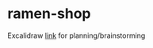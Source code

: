 # ramen-shop

Excalidraw [link](https://excalidraw.com/#room=332d299145b61a74b7da,2Yy-GYL_YDplYIcg6AmzHA) for planning/brainstorming
